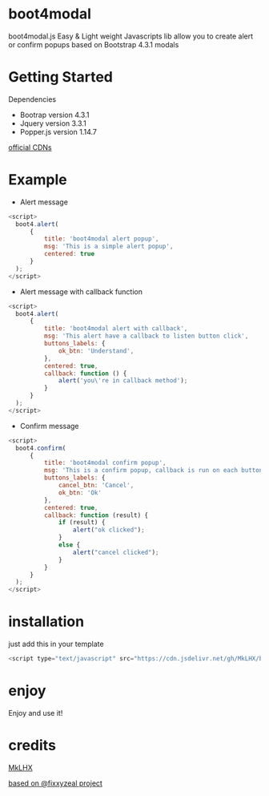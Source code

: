 # boot4modal
boot4modal.js Easy &amp; Light weight Javascripts lib allow you to create alert or confirm popups based on Bootstrap 4.3.1 modals

# Getting Started 

Dependencies

- Bootrap version 4.3.1
- Jquery version 3.3.1
- Popper.js version 1.14.7

[official CDNs](https://www.bootstrapcdn.com/)


# Example
  - Alert message
  ```javascript
<script>
    boot4.alert(
        {
            title: 'boot4modal alert popup',
            msg: 'This is a simple alert popup',
            centered: true
        }
    );
</script>
  ```
  - Alert message with callback function
  ```javascript
<script>
    boot4.alert(
        {
            title: 'boot4modal alert with callback',
            msg: 'This alert have a callback to listen button click',
            buttons_labels: {
                ok_btn: 'Understand',
            },
            centered: true,
            callback: function () {
                alert('you\'re in callback method');
            }
        }
    );
</script>
   ```
  - Confirm message
  ```javascript
  <script>
    boot4.confirm(
        {
            title: 'boot4modal confirm popup',
            msg: 'This is a confirm popup, callback is run on each buttons',
            buttons_labels: {
                cancel_btn: 'Cancel',
                ok_btn: 'Ok'
            },
            centered: true,
            callback: function (result) {
                if (result) {
                    alert("ok clicked");
                }
                else {
                    alert("cancel clicked");
                }
            }
        }
    );
  </script>
  ```

# installation
just add this in your template
```javascript
<script type="text/javascript" src="https://cdn.jsdelivr.net/gh/MkLHX/boot4modal@0.0.1/boot4modal.js"></script>;
```

# enjoy
Enjoy and use it!

# credits
[MkLHX](https://github.com/MkLHX/boot4modal)

[based on @fixxyzeal project](https://github.com/fixxyzeal/boot4alert)
